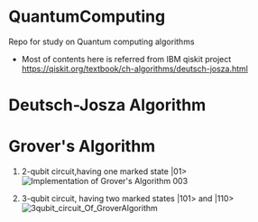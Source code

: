 # QuantumComputing
Repo for study on Quantum computing algorithms

- Most of contents here is referred from IBM qiskit project 
https://qiskit.org/textbook/ch-algorithms/deutsch-josza.html

# Deutsch-Josza Algorithm 



# Grover's Algorithm 

1. 2-qubit circuit,having one marked state |01>
![Implementation of Grover's Algorithm 003](https://user-images.githubusercontent.com/34852540/80299319-6e31ed80-87ce-11ea-8ce1-89cfb97cd9d2.png)

2. 3-qubit circuit, having two marked states |101> and |110>
![3qubit_circuit_Of_GroverAlgorithm](https://user-images.githubusercontent.com/34852540/80271458-34dc7d80-86fb-11ea-868c-bafe171bfaf9.png)

